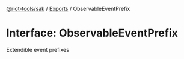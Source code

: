 [@riot-tools/sak](../README.md) / [Exports](../modules.md) / ObservableEventPrefix

# Interface: ObservableEventPrefix

Extendible event prefixes
